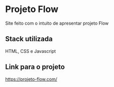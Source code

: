 
# Projeto Flow

Site feito com o intuito de apresentar projeto Flow

## Stack utilizada

HTML, CSS e Javascript

## Link para o projeto

https://projeto-flow.com/

